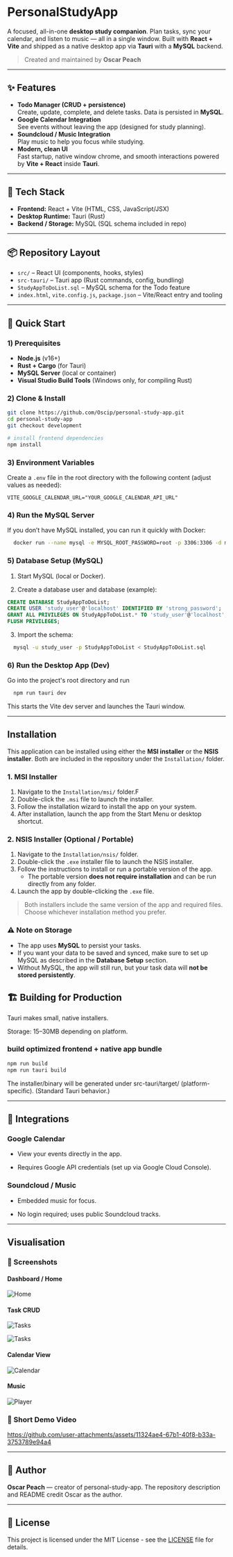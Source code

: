 # PersonalStudyApp

A focused, all-in-one **desktop study companion**. Plan tasks, sync your calendar, and listen to music — all in a single window. Built with **React + Vite** and shipped as a native desktop app via **Tauri** with a **MySQL** backend.

> Created and maintained by **Oscar Peach**

---

## ✨ Features

- **Todo Manager (CRUD + persistence)**  
  Create, update, complete, and delete tasks. Data is persisted in **MySQL**.
- **Google Calendar Integration**  
  See events without leaving the app (designed for study planning).
- **Soundcloud / Music Integration**  
  Play music to help you focus while studying.
- **Modern, clean UI**  
  Fast startup, native window chrome, and smooth interactions powered by **Vite + React** inside **Tauri**.

---

## 🧱 Tech Stack

- **Frontend:** React + Vite (HTML, CSS, JavaScript/JSX)
- **Desktop Runtime:** Tauri (Rust)
- **Backend / Storage:** MySQL (SQL schema included in repo)

---

## 📦 Repository Layout

- `src/` – React UI (components, hooks, styles)
- `src-tauri/` – Tauri app (Rust commands, config, bundling)
- `StudyAppToDoList.sql` – MySQL schema for the Todo feature
- `index.html`, `vite.config.js`, `package.json` – Vite/React entry and tooling

---

## 🚀 Quick Start

### 1) Prerequisites
- **Node.js** (v16+)
- **Rust + Cargo** (for Tauri)
- **MySQL Server** (local or container)
- **Visual Studio Build Tools** (Windows only, for compiling Rust)

### 2) Clone & Install
```bash
git clone https://github.com/Oscip/personal-study-app.git
cd personal-study-app
git checkout development

# install frontend dependencies
npm install
```

### 3) Environment Variables
Create a `.env` file in the root directory with the following content (adjust values as needed):
```env
VITE_GOOGLE_CALENDAR_URL="YOUR_GOOGLE_CALENDAR_API_URL"
```
### 4) Run the MySQL Server
If you don’t have MySQL installed, you can run it quickly with Docker:
```bash
  docker run --name mysql -e MYSQL_ROOT_PASSWORD=root -p 3306:3306 -d mysql:8
```

### 5) Database Setup (MySQL)

1. Start MySQL (local or Docker).

2. Create a database user and database (example):
```sql
CREATE DATABASE StudyAppToDoList;
CREATE USER 'study_user'@'localhost' IDENTIFIED BY 'strong_password';
GRANT ALL PRIVILEGES ON StudyAppToDoList.* TO 'study_user'@'localhost';
FLUSH PRIVILEGES;
```

3. Import the schema:

```bash
  mysql -u study_user -p StudyAppToDoList < StudyAppToDoList.sql
```



### 6) Run the Desktop App (Dev)
Go into the project's root directory and run 
```bash
  npm run tauri dev
```

This starts the Vite dev server and launches the Tauri window.

---

## Installation

This application can be installed using either the **MSI installer** or the **NSIS installer**. Both are included in the repository under the `Installation/` folder.

### 1. MSI Installer

1. Navigate to the `Installation/msi/` folder.F
2. Double-click the `.msi` file to launch the installer.
3. Follow the installation wizard to install the app on your system.
4. After installation, launch the app from the Start Menu or desktop shortcut.

### 2. NSIS Installer (Optional / Portable)

1. Navigate to the `Installation/nsis/` folder.
2. Double-click the `.exe` installer file to launch the NSIS installer.
3. Follow the instructions to install or run a portable version of the app.
   - The portable version **does not require installation** and can be run directly from any folder.
4. Launch the app by double-clicking the `.exe` file.

> Both installers include the same version of the app and required files. Choose whichever installation method you prefer.

### ⚠️ Note on Storage

- The app uses **MySQL** to persist your tasks.  
- If you want your data to be saved and synced, make sure to set up MySQL as described in the **Database Setup** section.  
- Without MySQL, the app will still run, but your task data will **not be stored persistently**.


## 🏗️ Building for Production

Tauri makes small, native installers.

Storage: 15–30MB depending on platform.

### build optimized frontend + native app bundle
```bash
npm run build
npm run tauri build
```

The installer/binary will be generated under src-tauri/target/ (platform-specific). (Standard Tauri behavior.)


---


## 🔌 Integrations
### Google Calendar

- View your events directly in the app.

- Requires Google API credentials (set up via Google Cloud Console).


### Soundcloud / Music

- Embedded music for focus.

- No login required; uses public Soundcloud tracks.

---


## Visualisation
### 📸 Screenshots

#### Dashboard / Home

![Home](docs/images/to-do-list.png)

#### Task CRUD

![Tasks](docs/images/create.png)

![Tasks](docs/images/edit.png)

#### Calendar View

![Calendar](docs/images/google-calendar.png)

#### Music

![Player](docs/images/soundcloud.png)


### 🎥 Short Demo Video

https://github.com/user-attachments/assets/11324ae4-67b1-40f8-b33a-3753789e94a4

---

## 👤 Author

**Oscar Peach** — creator of personal-study-app.
The repository description and README credit Oscar as the author.

---

## 📜 License
This project is licensed under the MIT License - see the [LICENSE](./LICENSE) file for details.
